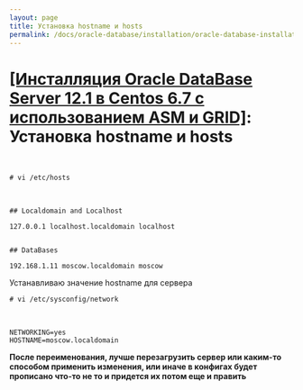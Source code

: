 ```yaml
---
layout: page
title: Установка hostname и hosts
permalink: /docs/oracle-database/installation/oracle-database-installation/single/asm/linux/6.7/oracle/12.1/prepare/
---
```


# <a href="/docs/oracle-database/installation/oracle-database-installation/single/asm/linux/6.7/oracle/12.1/">[Инсталляция Oracle DataBase Server 12.1 в Centos 6.7 с использованием ASM и GRID]</a>: Установка hostname и hosts

<br/>


	# vi /etc/hosts

<br/>

	## Localdomain and Localhost

	127.0.0.1 localhost.localdomain localhost


	## DataBases

	192.168.1.11 moscow.localdomain moscow



 Устанавливаю значение hostname для сервера

    # vi /etc/sysconfig/network

<br/>

    NETWORKING=yes
    HOSTNAME=moscow.localdomain


**После переименования, лучше перезагрузить сервер или каким-то способом применить изменения, или иначе в конфигах будет прописано что-то не то и придется их потом еще и править**
